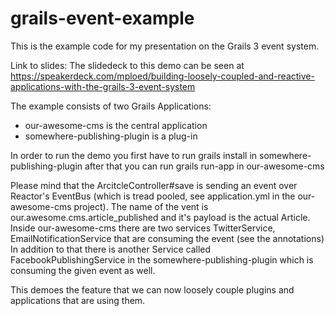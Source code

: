 # grails-event-example
This is the example code for my presentation on the Grails 3 event system.

Link to slides: The slidedeck to this demo can be seen at https://speakerdeck.com/mploed/building-loosely-coupled-and-reactive-applications-with-the-grails-3-event-system

The example consists of two Grails Applications:
- our-awesome-cms is the central application
- somewhere-publishing-plugin is a plug-in

In order to run the demo you first have to run grails install in somewhere-publishing-plugin after that you can run grails run-app in our-awesome-cms

Please mind that the ArcitcleController#save is sending an event over Reactor's EventBus (which is tread pooled, see application.yml in the our-awesome-cms project).
The name of the vent is our.awesome.cms.article_published and it's payload is the actual Article. 
Inside our-awesome-cms there are two services TwitterService, EmailNotificationService that are consuming the event (see the annotations)
In addition to that there is another Service called FacebookPublishingService in the somewhere-publishing-plugin which is consuming the given event as well.

This demoes the feature that we can now loosely couple plugins and applications that are using them. 


